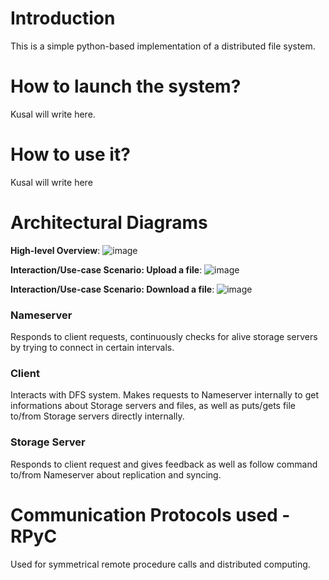 # Introduction
This is a simple python-based implementation of a distributed file system.

# How to launch the system?
Kusal will write here.

# How to use it?
Kusal will write here

# Architectural Diagrams
**High-level Overview**:
![image](https://user-images.githubusercontent.com/26818010/69574658-a4b9d100-0fc0-11ea-8135-6bd87533294d.png)

**Interaction/Use-case Scenario: Upload a file**:
![image](https://user-images.githubusercontent.com/26818010/69574542-586e9100-0fc0-11ea-95f4-6b26e008272f.png)

**Interaction/Use-case Scenario: Download a file**:
![image](https://user-images.githubusercontent.com/26818010/69574565-691f0700-0fc0-11ea-8343-c1a77b93f7f4.png)

### Nameserver
Responds to client requests, continuously checks for alive storage servers by trying to connect in certain intervals.

### Client
Interacts with DFS system. Makes requests to Nameserver internally to get informations about Storage servers and files, as well as puts/gets file to/from Storage servers directly internally.

### Storage Server
Responds to client request and gives feedback as well as follow command to/from Nameserver about replication and syncing.

# Communication Protocols used - RPyC
Used for symmetrical remote procedure calls and distributed computing.
